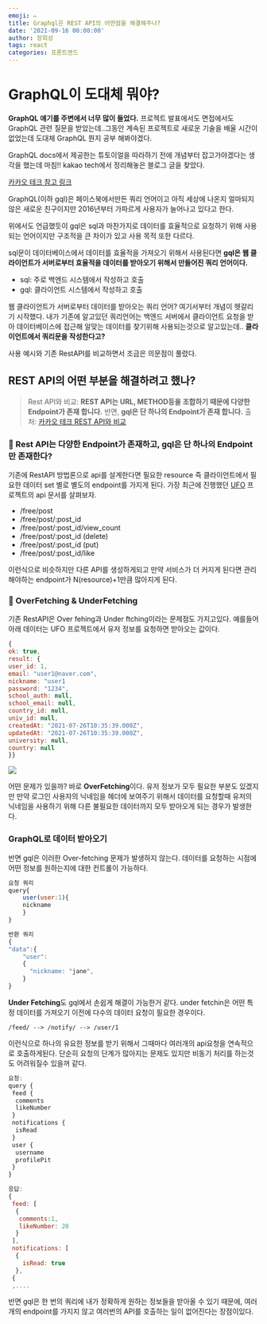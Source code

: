 ```yaml
---
emoji: ✏️
title: Graphql은 REST API의 어떤점을 해결해주나?
date: '2021-09-16 00:00:00'
author: 장희성
tags: react
categories: 프론트엔드
---
```


# GraphQL이 도대체 뭐야?

**GraphQL 얘기를 주변에서 너무 많이 들었다.** 프로젝트 발표에서도 면접에서도 GraphQL 관련 질문을 받았는데..그동안 계속된 프로젝트로 새로운 기술을 배울 시간이 없었는데 도대체 GraphQL 뭔지 공부 해봐야겠다.

GraphQL docs에서 제공한는 튜토이얼을 따라하기 전에 개념부터 잡고가야겠다는 생각을 했는데 마침!! kakao tech에서 정리해놓은 블로그 글을 찾았다.

[카카오 테크 참고 링크](https://tech.kakao.com/2019/08/01/graphql-basic/)

GraphQL(이하 gql)은 페이스북에서만든 쿼리 언어이고 아직 세상에 나온지 얼마되지 않은 새로운 친구이지만 2016년부터 가파르게 사용자가 늘어나고 있다고 한다.

위에서도 언급했듯이 gql은 sql과 마찬가지로 데이터를 효율적으로 요청하기 위해 사용되는 언어이지만 구조적을 큰 차이가 있고 사용 목적 또한 다르다.

sql문이 데이터베이스에서 데이터를 효율적을 가져오기 위해서 사용된다면 **gql은 웹 클라이언트가 서버로부터 효율적을 데이터를 받아오기 위해서 만들어진 쿼리 언어이다.**

- sql: 주로 백엔드 시스템에서 작성하고 호출
- gql: 클라이언트 시스템에서 작성하고 호출

웹 클라이언트가 서버로부터 데이터를 받아오는 쿼리 언어? 여기서부터 개념이 헷갈리기 시작했다. 내가 기존에 알고있던 쿼리언어는 백엔드 서버에서 클라이언트 요청을 받아 데이터베이스에 접근해 알맞는 데이터를 찾기위해 사용되는것으로 알고있는데.. **클라이언트에서 쿼리문을 작성한다고?**

사용 예시와 기존 RestAPI를 비교하면서 조금은 의문점이 풀렸다.

## REST API의 어떤 부분을 해결하려고 했나?

> Rest API와 비교: **REST API는 URL, METHOD등을 조합하기 때문에 다양한 Endpoint가 존재 합니다.** 반면, **gql은 단 하나의 Endpoint가 존재 합니다.**
> 출처: [카카오 테크 REST API와 비교](https://tech.kakao.com/2019/08/01/graphql-basic/)

### 🤔 Rest API는 다양한 Endpoint가 존재하고, gql은 단 하나의 Endpoint만 존재한다?

기존에 RestAPI 방법론으로 api를 설계한다면 필요한 resource 즉 클라이언트에서 필요한 데이터 set 별로 별도의 endpoint를 가지게 된다. 가장 최근에 진행했던 [UFO](https://github.com/heesungjang/UFO-frontend) 프로젝트의 api 문서를 살펴보자.

- /free/post
- /free/post/:post_id
- /free/post/:post_id/view_count
- /free/post/:post_id (delete)
- /free/post/:post_id (put)
- /free/post/:post_id/like

이런식으로 비슷하지만 다른 API를 생성하게되고 만약 서비스가 더 커지게 된다면 관리해야하는 endpoint가 N(resource)+1만큼 많아지게 된다.

### 🤔 OverFetching & UnderFetching

기존 RestAPI은 Over fehing과 Under ftching이라는 문제점도 가지고있다. 예를들어 아래 데이터는 UFO 프로젝트에서 유저 정보를 요청하면 받아오는 값이다.

```javascript
{
ok: true,
result: {
user_id: 1,
email: "user1@naver.com",
nickname: "user1
password: "1234",
school_auth: null,
school_email: null,
country_id: null,
univ_id: null,
createdAt: "2021-07-26T10:35:39.000Z",
updatedAt: "2021-07-26T10:35:39.000Z",
university: null,
country: null
}}
```

![](https://images.velog.io/images/heesungj7/post/d0b27e62-adcb-41de-9f86-f929fa30eef2/%E1%84%89%E1%85%B3%E1%84%8F%E1%85%B3%E1%84%85%E1%85%B5%E1%86%AB%E1%84%89%E1%85%A3%E1%86%BA%202021-09-16%20%E1%84%8B%E1%85%A9%E1%84%92%E1%85%AE%206.26.56.png)

어떤 문제가 있을까? 바로 **OverFetching**이다. 유저 정보가 모두 필요한 부분도 있겠지만 만약 로그인 사용자의 닉네임을 헤더에 보여주기 위해서 데이터를 요청할때 유저의 닉네임을 사용하기 위해 다른 불필요한 데이터까지 모두 받아오게 되는 경우가 발생한다.

### GraphQL로 데이터 받아오기

반면 gql은 이러한 Over-fetching 문제가 발생하지 않는다. 데이터를 요청하는 시점에 어떤 정보를 원하는지에 대한 컨트롤이 가능하다.

```javascript
요청 쿼리
query{
	user(user:1){
    nickname
    }
}

반환 쿼리
{
"data":{
	"user":
    {
      "nickname: "jane",
    }
}
```

**Under Fetching**도 gql에서 손쉽게 해결이 가능한거 같다. under fetchin은 어떤 특정 데이터를 가져오기 이전에 다수의 데이터 요청이 필요한 경우이다.

```javacript
/feed/ --> /notify/ --> /user/1

```

이런식으로 하나의 유요한 정보를 받기 위해서 그때마다 여러개의 api요청을 연속적으로 호출하게된다. 단순히 요청의 단계가 많아지는 문제도 있지만 비동기 처리를 하는것도 어려워질수 있을꺼 같다.

```javascript
요청:
query {
 feed {
  comments
  likeNumber
 }
 notifications {
  isRead
 }
 user {
  username
  profilePit
 }
}

응답:
{
 feed: [
  {
   comments:1,
   likeNumber: 20
  }
 ],
 notifications: [
  {
    isRead: true
  },
 {
 ,....
```

반면 gql은 한 번의 쿼리에 내가 정확하게 원하는 정보들을 받아올 수 있기 때문에, 여러 개의 endpoint를 가지지 않고 여러번의 API를 호출하는 일이 없어진다는 장점이있다.

```toc

```

